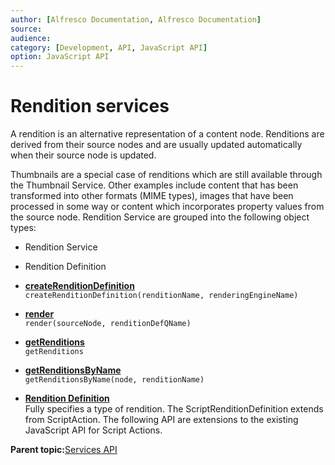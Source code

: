 ```yaml
---
author: [Alfresco Documentation, Alfresco Documentation]
source: 
audience: 
category: [Development, API, JavaScript API]
option: JavaScript API
---
```


# Rendition services

A rendition is an alternative representation of a content node. Renditions are derived from their source nodes and are usually updated automatically when their source node is updated.

Thumbnails are a special case of renditions which are still available through the Thumbnail Service. Other examples include content that has been transformed into other formats \(MIME types\), images that have been processed in some way or content which incorporates property values from the source node. Rendition Service are grouped into the following object types:

-   Rendition Service
-   Rendition Definition

-   **[createRenditionDefinition](../references/API-JS-createRenditionDefinition.md)**  
 `createRenditionDefinition(renditionName, renderingEngineName)`
-   **[render](../references/API-JS-render.md)**  
 `render(sourceNode, renditionDefQName)`
-   **[getRenditions](../references/API-JS-getRenditions.md)**  
 `getRenditions`
-   **[getRenditionsByName](../references/API-JS-getRenditionsByName.md)**  
 `getRenditionsByName(node, renditionName)`
-   **[Rendition Definition](../references/API-JS-RenditionDefinition.md)**  
Fully specifies a type of rendition. The ScriptRenditionDefinition extends from ScriptAction. The following API are extensions to the existing JavaScript API for Script Actions.

**Parent topic:**[Services API](../references/API-JS-Services.md)

